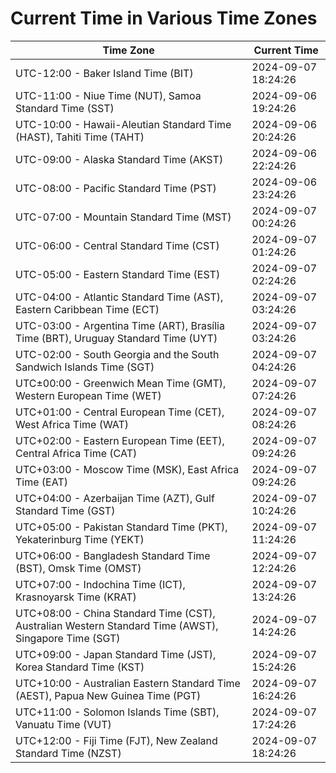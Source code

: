 # Current Time in Various Time Zones

| Time Zone | Current Time |
|-----------|--------------|
| UTC-12:00 - Baker Island Time (BIT) | 2024-09-07 18:24:26 |
| UTC-11:00 - Niue Time (NUT), Samoa Standard Time (SST) | 2024-09-06 19:24:26 |
| UTC-10:00 - Hawaii-Aleutian Standard Time (HAST), Tahiti Time (TAHT) | 2024-09-06 20:24:26 |
| UTC-09:00 - Alaska Standard Time (AKST) | 2024-09-06 22:24:26 |
| UTC-08:00 - Pacific Standard Time (PST) | 2024-09-06 23:24:26 |
| UTC-07:00 - Mountain Standard Time (MST) | 2024-09-07 00:24:26 |
| UTC-06:00 - Central Standard Time (CST) | 2024-09-07 01:24:26 |
| UTC-05:00 - Eastern Standard Time (EST) | 2024-09-07 02:24:26 |
| UTC-04:00 - Atlantic Standard Time (AST), Eastern Caribbean Time (ECT) | 2024-09-07 03:24:26 |
| UTC-03:00 - Argentina Time (ART), Brasília Time (BRT), Uruguay Standard Time (UYT) | 2024-09-07 03:24:26 |
| UTC-02:00 - South Georgia and the South Sandwich Islands Time (SGT) | 2024-09-07 04:24:26 |
| UTC±00:00 - Greenwich Mean Time (GMT), Western European Time (WET) | 2024-09-07 07:24:26 |
| UTC+01:00 - Central European Time (CET), West Africa Time (WAT) | 2024-09-07 08:24:26 |
| UTC+02:00 - Eastern European Time (EET), Central Africa Time (CAT) | 2024-09-07 09:24:26 |
| UTC+03:00 - Moscow Time (MSK), East Africa Time (EAT) | 2024-09-07 09:24:26 |
| UTC+04:00 - Azerbaijan Time (AZT), Gulf Standard Time (GST) | 2024-09-07 10:24:26 |
| UTC+05:00 - Pakistan Standard Time (PKT), Yekaterinburg Time (YEKT) | 2024-09-07 11:24:26 |
| UTC+06:00 - Bangladesh Standard Time (BST), Omsk Time (OMST) | 2024-09-07 12:24:26 |
| UTC+07:00 - Indochina Time (ICT), Krasnoyarsk Time (KRAT) | 2024-09-07 13:24:26 |
| UTC+08:00 - China Standard Time (CST), Australian Western Standard Time (AWST), Singapore Time (SGT) | 2024-09-07 14:24:26 |
| UTC+09:00 - Japan Standard Time (JST), Korea Standard Time (KST) | 2024-09-07 15:24:26 |
| UTC+10:00 - Australian Eastern Standard Time (AEST), Papua New Guinea Time (PGT) | 2024-09-07 16:24:26 |
| UTC+11:00 - Solomon Islands Time (SBT), Vanuatu Time (VUT) | 2024-09-07 17:24:26 |
| UTC+12:00 - Fiji Time (FJT), New Zealand Standard Time (NZST) | 2024-09-07 18:24:26 |
